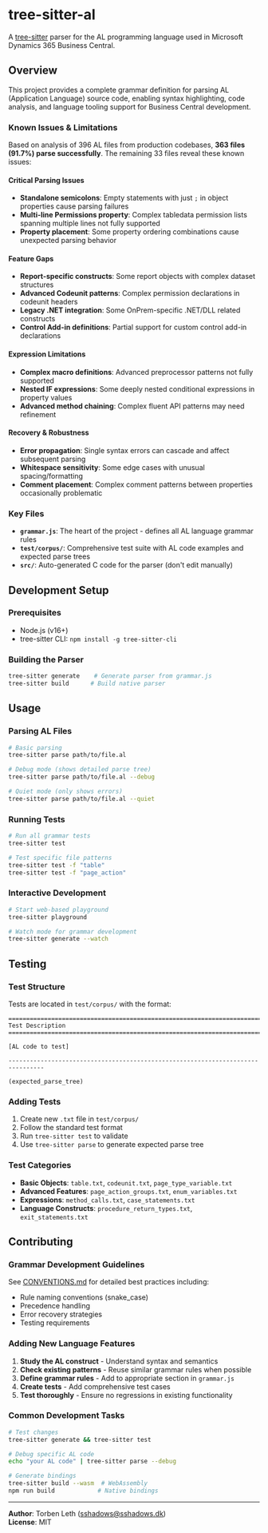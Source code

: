 # tree-sitter-al

A [tree-sitter](https://tree-sitter.github.io/tree-sitter/) parser for the AL programming language used in Microsoft Dynamics 365 Business Central.

## Overview

This project provides a complete grammar definition for parsing AL (Application Language) source code, enabling syntax highlighting, code analysis, and language tooling support for Business Central development.

### Known Issues & Limitations

Based on analysis of 396 AL files from production codebases, **363 files (91.7%) parse successfully**. The remaining 33 files reveal these known issues:

#### Critical Parsing Issues
- **Standalone semicolons**: Empty statements with just `;` in object properties cause parsing failures
- **Multi-line Permissions property**: Complex tabledata permission lists spanning multiple lines not fully supported
- **Property placement**: Some property ordering combinations cause unexpected parsing behavior

#### Feature Gaps
- **Report-specific constructs**: Some report objects with complex dataset structures
- **Advanced Codeunit patterns**: Complex permission declarations in codeunit headers
- **Legacy .NET integration**: Some OnPrem-specific .NET/DLL related constructs
- **Control Add-in definitions**: Partial support for custom control add-in declarations

#### Expression Limitations  
- **Complex macro definitions**: Advanced preprocessor patterns not fully supported
- **Nested IF expressions**: Some deeply nested conditional expressions in property values
- **Advanced method chaining**: Complex fluent API patterns may need refinement

#### Recovery & Robustness
- **Error propagation**: Single syntax errors can cascade and affect subsequent parsing
- **Whitespace sensitivity**: Some edge cases with unusual spacing/formatting
- **Comment placement**: Complex comment patterns between properties occasionally problematic

### Key Files

- **`grammar.js`**: The heart of the project - defines all AL language grammar rules
- **`test/corpus/`**: Comprehensive test suite with AL code examples and expected parse trees
- **`src/`**: Auto-generated C code for the parser (don't edit manually)

## Development Setup

### Prerequisites
- Node.js (v16+)
- tree-sitter CLI: `npm install -g tree-sitter-cli`

### Building the Parser
```bash
tree-sitter generate    # Generate parser from grammar.js
tree-sitter build      # Build native parser
```

## Usage

### Parsing AL Files
```bash
# Basic parsing
tree-sitter parse path/to/file.al

# Debug mode (shows detailed parse tree)
tree-sitter parse path/to/file.al --debug

# Quiet mode (only shows errors)
tree-sitter parse path/to/file.al --quiet
```

### Running Tests
```bash
# Run all grammar tests
tree-sitter test

# Test specific file patterns
tree-sitter test -f "table"
tree-sitter test -f "page_action"
```

### Interactive Development
```bash
# Start web-based playground
tree-sitter playground

# Watch mode for grammar development
tree-sitter generate --watch
```

## Testing

### Test Structure
Tests are located in `test/corpus/` with the format:
```
================================================================================
Test Description
================================================================================

[AL code to test]

--------------------------------------------------------------------------------

(expected_parse_tree)
```

### Adding Tests
1. Create new `.txt` file in `test/corpus/`
2. Follow the standard test format
3. Run `tree-sitter test` to validate
4. Use `tree-sitter parse` to generate expected parse tree

### Test Categories
- **Basic Objects**: `table.txt`, `codeunit.txt`, `page_type_variable.txt`
- **Advanced Features**: `page_action_groups.txt`, `enum_variables.txt`
- **Expressions**: `method_calls.txt`, `case_statements.txt`
- **Language Constructs**: `procedure_return_types.txt`, `exit_statements.txt`

## Contributing

### Grammar Development Guidelines
See [CONVENTIONS.md](CONVENTIONS.md) for detailed best practices including:
- Rule naming conventions (snake_case)
- Precedence handling
- Error recovery strategies
- Testing requirements

### Adding New Language Features
1. **Study the AL construct** - Understand syntax and semantics
2. **Check existing patterns** - Reuse similar grammar rules when possible
3. **Define grammar rules** - Add to appropriate section in `grammar.js`
4. **Create tests** - Add comprehensive test cases
5. **Test thoroughly** - Ensure no regressions in existing functionality

### Common Development Tasks
```bash
# Test changes
tree-sitter generate && tree-sitter test

# Debug specific AL code
echo "your AL code" | tree-sitter parse --debug

# Generate bindings
tree-sitter build --wasm  # WebAssembly
npm run build            # Native bindings
```

---

**Author**: Torben Leth (sshadows@sshadows.dk)  
**License**: MIT
